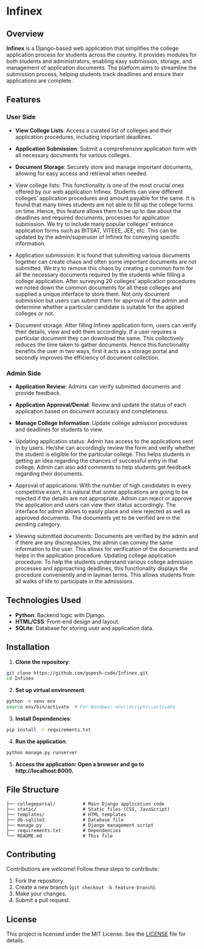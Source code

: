 # Infinex

## Overview

**Infinex** is a Django-based web application that simplifies the college application process for students across the country. It provides modules for both students and administrators, enabling easy submission, storage, and management of application documents. The platform aims to streamline the submission process, helping students track deadlines and ensure their applications are complete.

## Features

### User Side

- **View College Lists**: Access a curated list of colleges and their application procedures, including important deadlines.
- **Application Submission**: Submit a comprehensive application form with all necessary documents for various colleges.
- **Document Storage**: Securely store and manage important documents, allowing for easy access and retrieval when needed.

- View college lists: This functionality is one of the most crucial ones offered by our web application Infinex. Students can view different colleges’ application procedures and amount payable for the same. It is found that many times students are not able to fill up the college forms on time. Hence, this feature allows them to be up to dae about the deadlines and required documents, processes for application submission. We try to include many popular colleges’ entrance application forms such as BITSAT, VITEEE, JEE, etc. This can be updated by the admin/superuser of Infinex for conveying specific information.
  
- Application submission: It is found that submitting various documents together can create chaos and often some important documents are not submitted. We try to remove this chaos by creating a common form for all the necessary documents required by the students while filling a college application. After surveying 20 colleges’ application procedures we noted down the common documents for all these colleges and supplied a unique interface to store them. Not only document submission but users can submit them for approval of the admin and determine whether a particular candidate is suitable for the applied colleges or not.
  
- Document storage: After filling Infinex application form, users can verify their details, view and edit them accordingly. If a user requires a particular document they can download the same. This collectively reduces the time taken to gather documents. Hence this functionality benefits the user in two ways, first it acts as a storage portal and secondly improves the efficiency of document collection.

### Admin Side

- **Application Review**: Admins can verify submitted documents and provide feedback.
- **Application Approval/Denial**: Review and update the status of each application based on document accuracy and completeness.
- **Manage College Information**: Update college admission procedures and deadlines for students to view.

- Updating application status: Admin has access to the applications sent in by users. He/she can accordingly review the form and verify whether the student is eligible for the particular college. This helps students in getting an idea regarding the chances of successful entry in that college. Admin can also add comments to help students get feedback regarding their documents.
  
- Approval of applications: With the number of high candidates in every competitive exam, it is natural that some applications are going to be rejected if the details are not appropriate. Admin can reject or approve the application and users can view their status accordingly. The interface for admin allows to easily place and view rejected as well as approved documents. The documents yet to be verified are in the pending category.
  
- Viewing submitted documents: Documents are verified by the admin and if there are any discrepancies, the admin can convey the same information to the user. This allows for verification of the documents and helps in the application procedure. Updating college application procedure: To help the students understand various college admission processes and approaching deadlines, this functionality displays the procedure conveniently and in layman terms. This allows students from all walks of life to participate in the admissions.

  
## Technologies Used

- **Python**: Backend logic with Django.
- **HTML/CSS**: Front-end design and layout.
- **SQLite**: Database for storing user and application data.

## Installation

1. **Clone the repository**:
  ```bash
  git clone https://github.com/gopesh-code/Infinex.git
  cd Infinex
  ```
2. **Set up virtual environment**:
  ```bash
  python -m venv env
  source env/bin/activate  # For Windows: env\\Scripts\\activate
  ```
3. **Install Dependencies**:
  ```bash
  pip install -r requirements.txt
  ```
4. **Run the application**:
  ```bash
  python manage.py runserver
  ```
5. **Access the application: Open a browser and go to http://localhost:8000.**

## File Structure

```plaintext
├── collegeportal/          # Main Django application code
├── static/                 # Static files (CSS, JavaScript)
├── templates/              # HTML templates
├── db.sqlite3              # Database file
├── manage.py               # Django management script
├── requirements.txt        # Dependencies
└── README.md               # This file
```

## Contributing

Contributions are welcome! Follow these steps to contribute:

1. Fork the repository.
2. Create a new branch (`git checkout -b feature-branch`).
3. Make your changes.
4. Submit a pull request.

## License

This project is licensed under the MIT License. See the [LICENSE](LICENSE) file for details.
